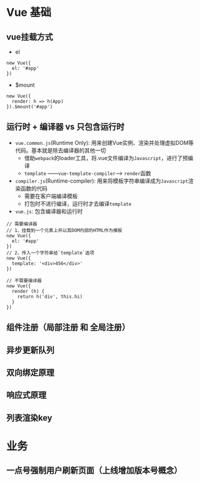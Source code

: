 # Vue 基础
## vue挂载方式
- el
```
new Vue({
  el: '#app'
})
```
- $mount
```
new Vue({
  render: h => h(App)
}).$mount('#app')
```
## 运行时 + 编译器 vs 只包含运行时
- `vue.common.js`(Runtime Only): 用来创建Vue实例、渲染并处理虚拟DOM等代码。基本就是除去编译器的其他一切
  - 借助`webpack`的loader工具，将.vue文件编译为`Javascript`，进行了预编译
  - `template` ——`vue-template-compiler`——> `render`函数
- `compiler.js`(Runtime-compiler): 用来将模板字符串编译成为`Javascript`渲染函数的代码
  - 需要在客户端编译模板
  - 打包时不进行编译，运行时才去编译`template`
- `vue.js`: 包含编译器和运行时
```
// 需要编译器
// 1、挂载到一个元素上并以其DOM内部的HTML作为模板
new Vue({
  el: '#app'
})
// 2、传入一个字符串给`template`选项
new Vue({
  template: '<div>456</div>'
})

// 不需要编译器
new Vue({
  render (h) {
    return h('div', this.hi)
  }
})
```
## 组件注册（局部注册 和 全局注册）
## 异步更新队列
## 双向绑定原理
## 响应式原理
## 列表渲染key

# 业务
## 一点号强制用户刷新页面（上线增加版本号概念）